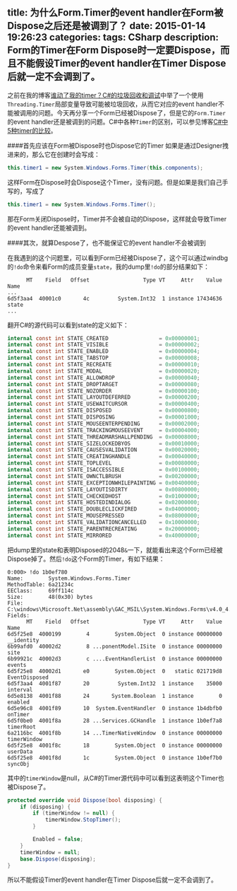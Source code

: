 title: 为什么Form.Timer的event handler在Form被Dispose之后还是被调到了？
date: 2015-01-14 19:26:23
categories:
tags: CSharp
description: Form的Timer在Form Dispose时一定要Dispose，而且不能假设Timer的event handler在Timer Dispose后就一定不会调到了。
---

之前在我的博客[谁动了我的timer？C#的垃圾回收和调试](/2013/06/20/where-is-my-timer-csharp-gc/)中举了一个使用`Threading.Timer`局部变量导致可能被垃圾回收，从而它对应的event handler不能被调用的问题。今天再分享一个Form已经被Dispose了，但是它的`Form.Timer`的event handler还是被调到的问题。C#中各种`Timer`的区别，可以参见博客[C#中5种timer的比较](/2013/07/09/compare-of-5-timers-in-csharp/)。

####首先应该在Form被Dispose时也Dispose它的Timer
如果是通过Designer拽进来的，那么它在创建时会写成：
```c#
this.timer1 = new System.Windows.Forms.Timer(this.components);
```

这样Form在Dispose时会Dispose这个Timer，没有问题。但是如果是我们自己手写的，写成了
```c#
this.timer1 = new System.Windows.Forms.Timer();
```
那在Form关闭Dispose时，Timer并不会被自动的Dispose，这样就会导致Timer的event handler还能被调到。

####其次，就算Despose了，也不能保证它的event handler不会被调到

在我遇到的这个问题里，可以看到Form已经被Dispose了，这个可以通过windbg的`!do`命令来看Form的成员变量`state`，我的dump里`!do`的部分结果如下：

```
      MT    Field   Offset                 Type VT     Attr    Value Name
...
6d5f3aa4  40001c0       4c         System.Int32  1 instance 17434636 state
...
```

翻开C#的源代码可以看到state的定义如下：
```c#
internal const int STATE_CREATED                = 0x00000001;
internal const int STATE_VISIBLE                = 0x00000002;
internal const int STATE_ENABLED                = 0x00000004;
internal const int STATE_TABSTOP                = 0x00000008;
internal const int STATE_RECREATE               = 0x00000010;
internal const int STATE_MODAL                  = 0x00000020;
internal const int STATE_ALLOWDROP              = 0x00000040;
internal const int STATE_DROPTARGET             = 0x00000080;
internal const int STATE_NOZORDER               = 0x00000100;
internal const int STATE_LAYOUTDEFERRED         = 0x00000200;
internal const int STATE_USEWAITCURSOR          = 0x00000400;
internal const int STATE_DISPOSED               = 0x00000800;
internal const int STATE_DISPOSING              = 0x00001000;
internal const int STATE_MOUSEENTERPENDING      = 0x00002000;
internal const int STATE_TRACKINGMOUSEEVENT     = 0x00004000;
internal const int STATE_THREADMARSHALLPENDING  = 0x00008000;
internal const int STATE_SIZELOCKEDBYOS         = 0x00010000;
internal const int STATE_CAUSESVALIDATION       = 0x00020000;
internal const int STATE_CREATINGHANDLE         = 0x00040000;
internal const int STATE_TOPLEVEL               = 0x00080000;
internal const int STATE_ISACCESSIBLE           = 0x00100000;
internal const int STATE_OWNCTLBRUSH            = 0x00200000;
internal const int STATE_EXCEPTIONWHILEPAINTING = 0x00400000;
internal const int STATE_LAYOUTISDIRTY          = 0x00800000;
internal const int STATE_CHECKEDHOST            = 0x01000000;
internal const int STATE_HOSTEDINDIALOG         = 0x02000000;
internal const int STATE_DOUBLECLICKFIRED       = 0x04000000;
internal const int STATE_MOUSEPRESSED           = 0x08000000;
internal const int STATE_VALIDATIONCANCELLED    = 0x10000000;
internal const int STATE_PARENTRECREATING       = 0x20000000;
internal const int STATE_MIRRORED               = 0x40000000;
```

把dump里的state和表明Disposed的2048`&`一下，就能看出来这个Form已经被Dispose掉了。然后`!do`这个Form的Timer，有如下结果：

```
0:000> !do 1b0ef780 
Name:        System.Windows.Forms.Timer
MethodTable: 6a21234c
EEClass:     69ff114c
Size:        48(0x30) bytes
File:        C:\windows\Microsoft.Net\assembly\GAC_MSIL\System.Windows.Forms\v4.0_4.0.0.0__b77a5c561934e089\System.Windows.Forms.dll
Fields:
      MT    Field   Offset                 Type VT     Attr    Value Name
6d5f25e8  4000199        4        System.Object  0 instance 00000000 __identity
6b99afd0  40002d2        8 ...ponentModel.ISite  0 instance 00000000 site
6b99921c  40002d3        c ....EventHandlerList  0 instance 00000000 events
6d5f25e8  40002d1       e0        System.Object  0   static 021719d8 EventDisposed
6d5f3aa4  4001f87       20         System.Int32  1 instance    35000 interval
6d5e8138  4001f88       24       System.Boolean  1 instance        0 enabled
6d5e96c8  4001f89       10  System.EventHandler  0 instance 1b4dbfb0 onTimer
6d5f0be0  4001f8a       28 ...Services.GCHandle  1 instance 1b0ef7a8 timerRoot
6a2116bc  4001f8b       14 ...TimerNativeWindow  0 instance 00000000 timerWindow
6d5f25e8  4001f8c       18        System.Object  0 instance 00000000 userData
6d5f25e8  4001f8d       1c        System.Object  0 instance 1b0ef7b0 syncObj
```

其中的`timerWindow`是null，从C#的Timer源代码中可以看到这表明这个Timer也被Dispose了。

```c#
protected override void Dispose(bool disposing) {
	if (disposing) {                
		if (timerWindow != null) {
			timerWindow.StopTimer();                    
		}

		Enabled = false;
	}
	timerWindow = null;
	base.Dispose(disposing);
}
```

所以不能假设Timer的event handler在Timer Dispose后就一定不会调到了。